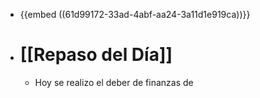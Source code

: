 - {{embed ((61d99172-33ad-4abf-aa24-3a11d1e919ca))}}
- # [[Repaso del Día]]
	- Hoy se realizo el deber de finanzas de